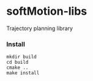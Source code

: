 softMotion-libs
===============

Trajectory planning library

### Install

    mkdir build
    cd build
    cmake ..
    make install
